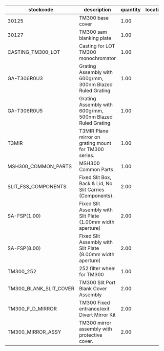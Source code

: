 |stockcode|description|quantity|location|
|---------|-----------|--------|--------|
|30125|TM300 base cover|1.00||
|30127|TM300 sam blanking plate|1.00||
|CASTING_TM300_LOT|Casting for LOT TM300 monochromator|1.00||
|GA-T306R0U3|Grating Assembly with 600g/mm, 300nm Blazed Ruled Grating|1.00||
|GA-T306R0U5|Grating Assembly with 600g/mm, 500nm Blazed Ruled Grating|1.00||
|T3MIR|T3MIR Plane mirror on grating mount for TM300 series.|1.00||
|MSH300_COMMON_PARTS|MSH300 Common Parts|1.00||
|SLIT_FSS_COMPONENTS|Fixed Slit Box, Back & Lid, No Slit Carries (Components).|2.00||
|SA-FSP(1.00)|Fixed Slit Assembly with Slit Plate (1.00mm width aperture)|2.00||
|SA-FSP(8.00)|Fixed Slit Assembly with Slit Plate (8.00mm width aperture)|2.00||
|TM300_252|252 filter wheel for TM300|1.00||
|TM300_BLANK_SLIT_COVER|TM300 Slit Port Blank Cover Assembly|2.00||
|TM300_F_D_MIRROR|TM300 Fixed entrance/exit Divert Mirror Kit|2.00||
|TM300_MIRROR_ASSY|TM300 mirror assembly with protective cover.|2.00||
